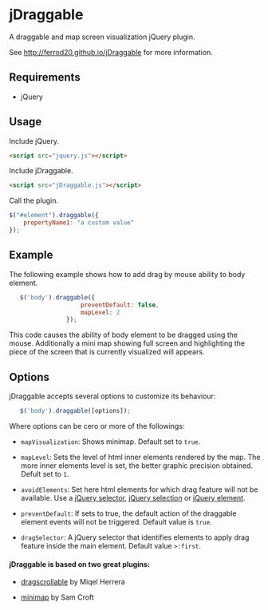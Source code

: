 jDraggable
==========

A draggable and map screen visualization jQuery plugin. 

See http://ferrod20.github.io/jDraggable for more information.

## Requirements

* jQuery

## Usage

Include jQuery.
```html
<script src="jquery.js"></script>
```
Include jDraggable. 
```html
<script src="jDraggable.js"></script>
```
Call the plugin.
```javascript
$("#element").draggable({
    propertyName1: "a custom value"
});
```

## Example

The following example shows how to add drag by mouse ability to body element.


```javascript
   $('body').draggable({
                    preventDefault: false,
                    mapLevel: 2
                });
```

This code causes the ability of body element to be dragged using the mouse. Additionally a mini map showing full screen and highlighting the piece of the screen that is currently visualized will appears.

## Options

jDraggable accepts several options to customize its behaviour:


```javascript
   $('body').draggable([options]);
```

Where options can be cero or more of the followings:

* `mapVisualization`: Shows minimap. Default set to `true`.

* `mapLevel`: Sets the level of html inner elements rendered by the map. The more inner elements level is set, the better graphic precision obtained. Defult set to `1`.

* `avoidElements`: Set here html elements for which drag feature will not be available. Use a [jQuery selector](http://api.jquery.com/Types/#Selector), [jQuery selection](http://api.jquery.com/Types/#jQuery) or [jQuery element](http://api.jquery.com/Types/#Element).

* `preventDefault`: If sets to true, the default action of the draggable element events will not be triggered. Default value is `true`.

* `dragSelector`: A jQuery selector that identifies elements to apply drag feature inside the main element. Default value `>:first`.

#### jDraggable is based on two great plugins:

* [dragscrollable](http://hitconsultants.com/dragscroll_scrollsync/scrollpane.html) by Miqel Herrera

* [minimap](https://github.com/samcroft/mini-map) by Sam Croft
